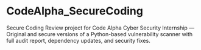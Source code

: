 # CodeAlpha_SecureCoding
Secure Coding Review project for Code Alpha Cyber Security Internship — Original and secure versions of a Python-based vulnerability scanner with full audit report, dependency updates, and security fixes.
